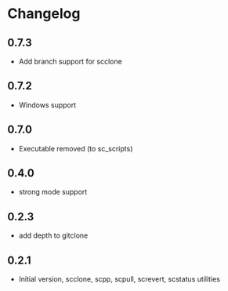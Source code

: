 # Changelog

## 0.7.3

* Add branch support for scclone

## 0.7.2

* Windows support

## 0.7.0

* Executable removed (to sc_scripts)

## 0.4.0

* strong mode support

## 0.2.3

* add depth to gitclone

## 0.2.1

* Initial version, scclone, scpp, scpull, screvert, scstatus utilities
